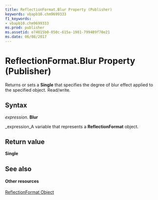 ```yaml
---
title: ReflectionFormat.Blur Property (Publisher)
keywords: vbapb10.chm9699333
f1_keywords:
- vbapb10.chm9699333
ms.prod: publisher
ms.assetid: e74815b0-050c-615a-1981-799489f70e21
ms.date: 06/08/2017
---
```



# ReflectionFormat.Blur Property (Publisher)

Returns or sets a  **Single** that specifies the degree of blur effect applied to the specified object. Read/write.


## Syntax

 _expression_. **Blur**

 _expression_A variable that represents a  **ReflectionFormat** object.


## Return value

 **Single**


## See also


#### Other resources


 
 [ReflectionFormat Object](Publisher.reflectionformat.md)

